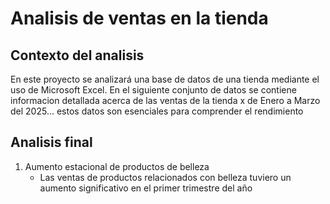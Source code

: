 # Analisis de ventas en la tienda 
## Contexto del analisis
En este proyecto se analizará una base de datos de una tienda mediante el uso de Microsoft Excel. En el siguiente conjunto de datos se contiene informacion detallada acerca de las ventas de la tienda x de Enero a Marzo del 2025... estos datos son esenciales para comprender el rendimiento
## Analisis final 
1. Aumento estacional de productos de belleza
   - Las ventas de productos relacionados con belleza tuviero un aumento significativo en el primer trimestre del año
   
